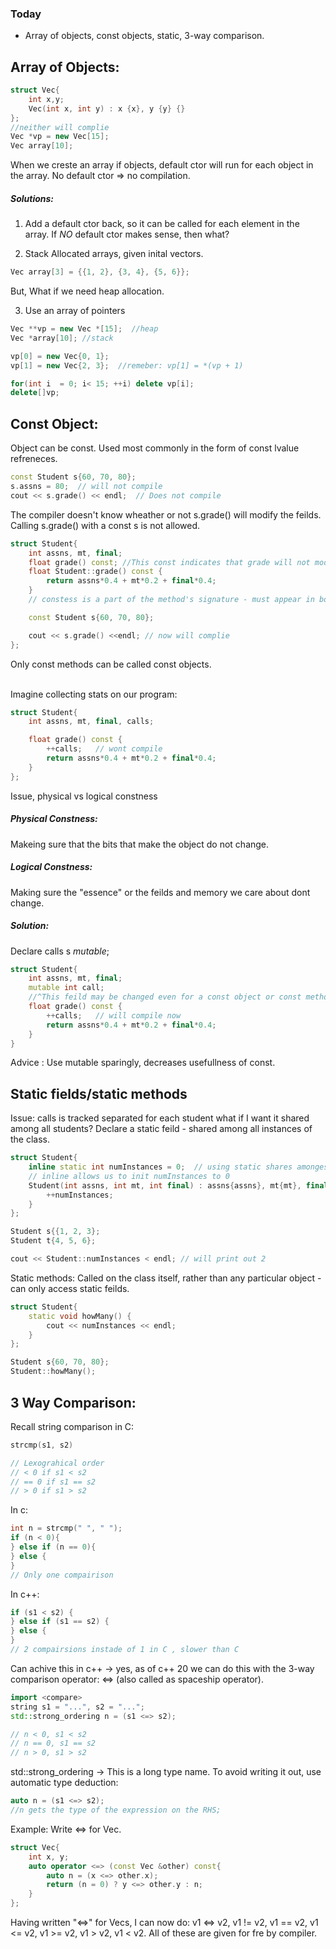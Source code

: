 ### Today
- Array of objects, const objects, static, 3-way comparison.


## Array of Objects:

```c++
struct Vec{
    int x,y;
    Vec(int x, int y) : x {x}, y {y} {}
};
//neither will complie
Vec *vp = new Vec[15];
Vec array[10];       
```

When we creste an array if objects, default ctor will run for each object in the array. No default ctor => no compilation.

##### Solutions:
1. Add a default ctor back, so it can be called for each element in the array. If *NO* default ctor makes sense, then what?

2. Stack Allocated arrays, given inital vectors.
```c++
Vec array[3] = {{1, 2}, {3, 4}, {5, 6}};
```
But, What if we need heap allocation.

3. Use an array of pointers
```c++
Vec **vp = new Vec *[15];  //heap
Vec *array[10]; //stack

vp[0] = new Vec{0, 1};
vp[1] = new Vec{2, 3};  //remeber: vp[1] = *(vp + 1)

for(int i  = 0; i< 15; ++i) delete vp[i];
delete[]vp;
```

## Const Object:
Object can be const. Used most commonly in the form of const lvalue refreneces.
```c++
const Student s{60, 70, 80};
s.assns = 80;  // will not compile
cout << s.grade() << endl;  // Does not compile
```
The compiler doesn't know wheather or not s.grade() will modify the feilds. Calling s.grade() with a const s is not allowed.

```c++
struct Student{
    int assns, mt, final;
    float grade() const; //This const indicates that grade will not modify any fields.
    float Student::grade() const {
        return assns*0.4 + mt*0.2 + final*0.4;
    }  
    // constess is a part of the method's signature - must appear in both interface and implementaion.

    const Student s{60, 70, 80};

    cout << s.grade() <<endl; // now will complie
};
```
Only const methods can be called const objects.

<br>
Imagine collecting stats on our program:

```c++
struct Student{
    int assns, mt, final, calls;

    float grade() const {
        ++calls;   // wont compile
        return assns*0.4 + mt*0.2 + final*0.4;
    }
};
```
Issue, physical vs logical constness

##### Physical Constness:
Makeing sure that the bits that make the object do not change.

##### Logical Constness:
Making sure the "essence" or the feilds and memory we care about dont change.

##### Solution:
Declare calls s *mutable*;
```c++
struct Student{
    int assns, mt, final;
    mutable int call; 
    //^This feild may be changed even for a const object or const method.
    float grade() const {
        ++calls;   // will compile now
        return assns*0.4 + mt*0.2 + final*0.4;
    }
}
```
Advice : Use mutable sparingly, decreases usefullness of const.

## Static fields/static methods
Issue: calls is tracked separated for each student what if I want it shared among all students? Declare a static feild - shared among all instances of the class.

```c++
struct Student{
    inline static int numInstances = 0;  // using static shares amongest all students 
    // inline allows us to init numInstances to 0
    Student(int assns, int mt, int final) : assns{assns}, mt{mt}, final{final} {
        ++numInstances;
    }
};

Student s{{1, 2, 3};
Student t{4, 5, 6};

cout << Student::numInstances < endl; // will print out 2
```
Static methods: Called on the class itself, rather than any particular object - can only access static feilds.

```c++
struct Student{
    static void howMany() {
        cout << numInstances << endl;
    }
};

Student s{60, 70, 80};
Student::howMany();
```

## 3 Way Comparison:
Recall string comparison in C:

```c
strcmp(s1, s2)

// Lexograhical order
// < 0 if s1 < s2
// == 0 if s1 == s2
// > 0 if s1 > s2
```

In c:
```c
int n = strcmp(" ", " ");
if (n < 0){
} else if (n == 0){
} else {
}
// Only one compairison
```

In c++:

```c++
if (s1 < s2) {
} else if (s1 == s2) {
} else {
}
// 2 compairsions instade of 1 in C , slower than C
```

Can achive this in c++ -> yes, as of c++ 20 we can do this with the 3-way comparison operator: <=> (also called as spaceship operator).

```c++
import <compare>
string s1 = "...", s2 = "...";
std::strong_ordering n = (s1 <=> s2);

// n < 0, s1 < s2
// n == 0, s1 == s2
// n > 0, s1 > s2 
```

std::strong_ordering ->  This is a long type name. To avoid writing it out, use automatic type deduction: 
```c++
auto n = (s1 <=> s2);
//n gets the type of the expression on the RHS;
```

Example: Write <=> for Vec.
```c++
struct Vec{
    int x, y;
    auto operator <=> (const Vec &other) const{
        auto n = (x <=> other.x);
        return (n = 0) ? y <=> other.y : n;
    }
};
```
Having written "<=>" for Vecs, I can now do:
v1 <=> v2, v1 != v2, v1 == v2, v1 <= v2, v1 >= v2, v1 > v2, v1 < v2.
All of these are given for fre by compiler.